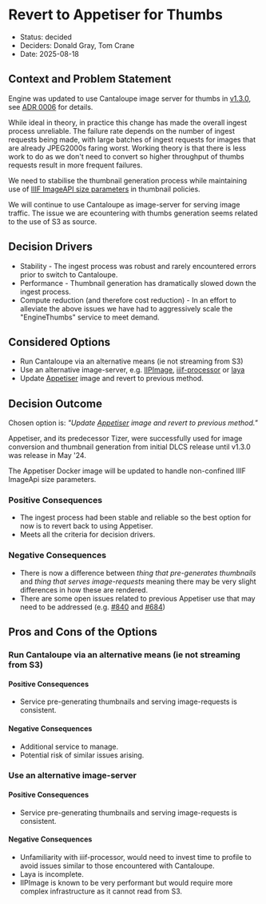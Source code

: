 # Revert to Appetiser for Thumbs

* Status: decided
* Deciders: Donald Gray, Tom Crane
* Date: 2025-08-18

## Context and Problem Statement

Engine was updated to use Cantaloupe image server for thumbs in [v1.3.0](https://github.com/dlcs/protagonist/releases/tag/v1.3.0), see [ADR 0006](0006-engine-imageserver.md) for details.

While ideal in theory, in practice this change has made the overall ingest process unreliable. The failure rate depends on the number of ingest requests being made, with large batches of ingest requests for images that are already JPEG2000s faring worst. Working theory is that there is less work to do as we don't need to convert so higher throughput of thumbs requests result in more frequent failures.

We need to stabilise the thumbnail generation process while maintaining use of [IIIF ImageAPI size parameters](https://iiif.io/api/image/3.0/#42-size) in thumbnail policies.

We will continue to use Cantaloupe as image-server for serving image traffic. The issue we are ecountering with thumbs generation seems related to the use of S3 as source.

## Decision Drivers

* Stability - The ingest process was robust and rarely encountered errors prior to switch to Cantaloupe.
* Performance - Thumbnail generation has dramatically slowed down the ingest process.
* Compute reduction (and therefore cost reduction) - In an effort to alleviate the above issues we have had to aggressively scale the "EngineThumbs" service to meet demand.

## Considered Options

* Run Cantaloupe via an alternative means (ie not streaming from S3)
* Use an alternative image-server, e.g. [IIPImage](https://github.com/ruven/iipsrv), [iiif-processor](https://www.npmjs.com/package/iiif-processor) or [laya](https://github.com/digirati-co-uk/laya/)
* Update [Appetiser](https://github.com/dlcs/appetiser) image and revert to previous method.

## Decision Outcome

Chosen option is: _"Update [Appetiser](https://github.com/dlcs/appetiser) image and revert to previous method."_

Appetiser, and its predecessor Tizer, were successfully used for image conversion and thumbnail generation from initial DLCS release until v1.3.0 was release in May '24. 

The Appetiser Docker image will be updated to handle non-confined IIIF ImageApi size parameters.

### Positive Consequences

* The ingest process had been stable and reliable so the best option for now is to revert back to using Appetiser.
* Meets all the criteria for decision drivers.

### Negative Consequences

* There is now a difference between _thing that pre-generates thumbnails_ and _thing that serves image-requests_ meaning there may be very slight differences in how these are rendered.
* There are some open issues related to previous Appetiser use that may need to be addressed (e.g. [#840](https://github.com/dlcs/protagonist/issues/840) and [#684](https://github.com/dlcs/protagonist/issues/684))

## Pros and Cons of the Options

### Run Cantaloupe via an alternative means (ie not streaming from S3)

#### Positive Consequences

* Service pre-generating thumbnails and serving image-requests is consistent.

#### Negative Consequences

* Additional service to manage.
* Potential risk of similar issues arising.

### Use an alternative image-server

#### Positive Consequences

* Service pre-generating thumbnails and serving image-requests is consistent.

#### Negative Consequences

* Unfamiliarity with iiif-processor, would need to invest time to profile to avoid issues similar to those encountered with Cantaloupe.
* Laya is incomplete.
* IIPImage is known to be very performant but would require more complex infrastructure as it cannot read from S3.